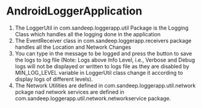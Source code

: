 # AndroidLoggerApplication

1. The LoggerUtil in com.sandeep.loggerapp.util Package is the Logging  Class which handles all the logging done in the application
2. The EventReceiver class in com.sandeep.loggerapp.receivers package handles all the Location and Network Changes
3. You can type in the message to be logged and press the button to save the logs to log file (Note: Logs above Info Level, i.e., Verbose and Debug logs will not be displayed or written to logs file as they are disabled by MIN_LOG_LEVEL variable in LoggerUtil class change it according to display logs of different levels).
4. The Network Utilities are defined in com.sandeep.loggerapp.util.network pckage nad network services are defined in com.sandeep.loggerapp.util.network.networkservice package.